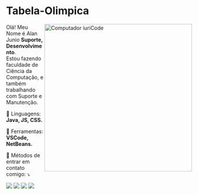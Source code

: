 # Tabela-Olimpica

<img src="https://raw.githubusercontent.com/MicaelliMedeiros/micaellimedeiros/master/image/computer-illustration.png" min-width="400px" max-width="400px" width="400px" align="right" alt="Computador iuriCode">

<p align="left"> 
  Olá! Meu Nome é Alan Junio <strong>Suporte, Desenvolvimento</strong>.<br>
  Estou fazendo faculdade de Ciência da Computação, e também trabalhando com Suporte e Manutenção.
</p>

<p align="left">
  🦄 Linguagens: <strong>Java, JS, CSS.</strong>
</p>

<p align="left">
  💼 Ferramentas: <strong>VSCode, NetBeans.</strong>
</p>

<p align="left">
  💌 Métodos de entrar em contato comigo: ⤵️
</p>

<p align="left">
  <a href="#" alt="Gmail">
  <img src="https://img.shields.io/badge/-Gmail-FF0000?style=flat-square&labelColor=FF0000&logo=gmail&logoColor=white&link=alanjvn@gmail.com" /></a>

  <a href="#" alt="Linkedin">
  <img src="https://img.shields.io/badge/-Linkedin-0e76a8?style=flat-square&logo=Linkedin&logoColor=white&link=https://www.linkedin.com/in/alan-junio-vila-nova-pereira-a54a2a159/" /></a>

  <a href="#" alt="WhatsApp">
  <img src="https://img.shields.io/badge/-WhatsApp-25d366?style=flat-square&labelColor=25d366&logo=whatsapp&logoColor=white&link=https://api.whatsapp.com/send?phone=5531993251934"/></a>

  <a href="#" alt="Instagram">
  <img src="https://img.shields.io/badge/-Instagram-DF0174?style=flat-square&labelColor=DF0174&logo=instagram&logoColor=white&link=https://www.instagram.com/alanjvn92/"/></a>
</p>  
